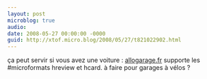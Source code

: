 ```yaml
---
layout: post
microblog: true
audio: 
date: 2008-05-27 00:00:00 -0000
guid: http://xtof.micro.blog/2008/05/27/t821022902.html
---
```

ça peut servir si vous avez une voiture : [allogarage.fr](http://allogarage.fr) supporte les #microformats hreview et hcard. à faire pour garages à vélos ?
